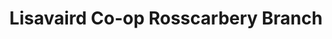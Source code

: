 ---
title: "Lisavaird Co-op Rosscarbery Branch"
url: /rosscarbery/lisavaird-co-op-rosscarbery-branch/
shop: Lebensmittel
---